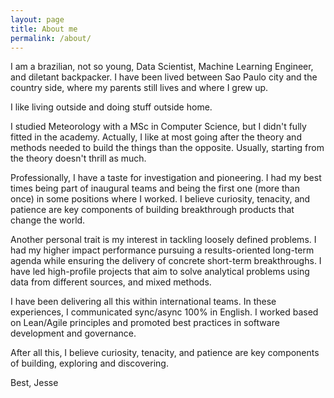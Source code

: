 ```yaml
---
layout: page
title: About me
permalink: /about/
---
```


I am a brazilian, not so young, Data Scientist, Machine Learning Engineer, and diletant backpacker. I have been lived between Sao Paulo city and the country side, where my parents still lives and where I grew up.

I like living outside and doing stuff outside home.

I studied Meteorology with a MSc in Computer Science, but I didn't fully fitted in the academy. Actually, I like at most going after the theory and methods needed to build the things than the opposite. Usually, starting from the theory doesn't thrill as much. 

Professionally, I have a taste for investigation and pioneering. I had my best times being part of inaugural teams and being the first one (more than once) in some positions where I worked. I believe curiosity, tenacity, and patience are key components of building breakthrough products that change the world.

Another personal trait is my interest in tackling loosely defined problems. I had my higher impact performance pursuing a results-oriented long-term agenda while ensuring the delivery of concrete short-term breakthroughs. I have led high-profile projects that aim to solve analytical problems using data from different sources, and mixed methods.

I have been delivering all this within international teams. In these experiences, I communicated sync/async 100% in English. I worked based on Lean/Agile principles and promoted best practices in software development and governance.

After all this, I believe curiosity, tenacity, and patience are key components of building, exploring and discovering. 




Best,
Jesse